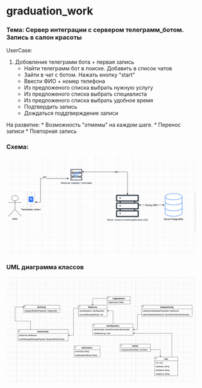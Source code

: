 # graduation_work

### Тема: Сервер интеграции с сервером телеграмм_ботом. Запись в салон красоты

UserCase: 
1) Добовление телеграмм бота + первая запись
    * Найти телеграмм бот в поиске. Добавить в список чатов
    * Зайти в чат с ботом. Нажать кнопку "start"
    * Ввести ФИО + номер телефона
    * Из предложеного списка выбрать нужную услугу
    * Из предложеного списка выбрать специалиста
    * Из предложеного списка выбрать удобное время
    * Подтвердить запись
    * Дождаться поддтверждение записи

На развитие:
    * Возможность "отмемы" на каждом шаге.
    * Перенос записи 
    * Повторная запись

### Схема:

![screenshot](img.png)

### UML диаграмма классов 

![screenshot](class.png)
